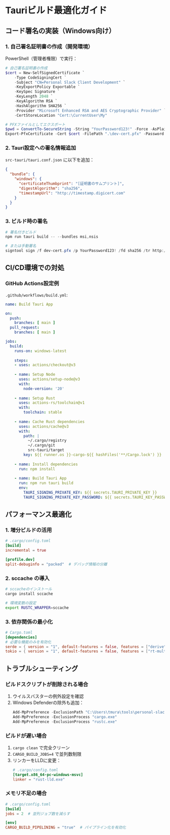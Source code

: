 # Tauriビルド最適化ガイド

## コード署名の実装（Windows向け）

### 1. 自己署名証明書の作成（開発環境）

PowerShell（管理者権限）で実行：
```powershell
# 自己署名証明書の作成
$cert = New-SelfSignedCertificate `
    -Type CodeSigningCert `
    -Subject "CN=Personal Slack Client Development" `
    -KeyExportPolicy Exportable `
    -KeySpec Signature `
    -KeyLength 2048 `
    -KeyAlgorithm RSA `
    -HashAlgorithm SHA256 `
    -Provider "Microsoft Enhanced RSA and AES Cryptographic Provider" `
    -CertStoreLocation "Cert:\CurrentUser\My"

# PFXファイルとしてエクスポート
$pwd = ConvertTo-SecureString -String "YourPassword123!" -Force -AsPlainText
Export-PfxCertificate -Cert $cert -FilePath ".\dev-cert.pfx" -Password $pwd
```

### 2. Tauri設定への署名情報追加

`src-tauri/tauri.conf.json` に以下を追加：
```json
{
  "bundle": {
    "windows": {
      "certificateThumbprint": "[証明書のサムプリント]",
      "digestAlgorithm": "sha256",
      "timestampUrl": "http://timestamp.digicert.com"
    }
  }
}
```

### 3. ビルド時の署名

```powershell
# 署名付きビルド
npm run tauri build -- --bundles msi,nsis

# または手動署名
signtool sign /f dev-cert.pfx /p YourPassword123! /fd sha256 /tr http://timestamp.digicert.com /td sha256 "src-tauri\target\release\personal-slack-client.exe"
```

## CI/CD環境での対処

### GitHub Actions設定例

`.github/workflows/build.yml`:
```yaml
name: Build Tauri App

on:
  push:
    branches: [ main ]
  pull_request:
    branches: [ main ]

jobs:
  build:
    runs-on: windows-latest
    
    steps:
    - uses: actions/checkout@v3
    
    - name: Setup Node
      uses: actions/setup-node@v3
      with:
        node-version: '20'
        
    - name: Setup Rust
      uses: actions-rs/toolchain@v1
      with:
        toolchain: stable
        
    - name: Cache Rust dependencies
      uses: actions/cache@v3
      with:
        path: |
          ~/.cargo/registry
          ~/.cargo/git
          src-tauri/target
        key: ${{ runner.os }}-cargo-${{ hashFiles('**/Cargo.lock') }}
        
    - name: Install dependencies
      run: npm install
      
    - name: Build Tauri App
      run: npm run tauri build
      env:
        TAURI_SIGNING_PRIVATE_KEY: ${{ secrets.TAURI_PRIVATE_KEY }}
        TAURI_SIGNING_PRIVATE_KEY_PASSWORD: ${{ secrets.TAURI_KEY_PASSWORD }}
```

## パフォーマンス最適化

### 1. 増分ビルドの活用
```toml
# .cargo/config.toml
[build]
incremental = true

[profile.dev]
split-debuginfo = "packed"  # デバッグ情報の分離
```

### 2. sccache の導入
```bash
# sccacheのインストール
cargo install sccache

# 環境変数の設定
export RUSTC_WRAPPER=sccache
```

### 3. 依存関係の最小化
```toml
# Cargo.toml
[dependencies]
# 必要な機能のみを有効化
serde = { version = "1", default-features = false, features = ["derive"] }
tokio = { version = "1", default-features = false, features = ["rt-multi-thread", "macros"] }
```

## トラブルシューティング

### ビルドスクリプトが削除される場合
1. ウイルスバスターの例外設定を確認
2. Windows Defenderの除外も追加：
   ```powershell
   Add-MpPreference -ExclusionPath "C:\Users\tmura\tools\personal-slack-client"
   Add-MpPreference -ExclusionProcess "cargo.exe"
   Add-MpPreference -ExclusionProcess "rustc.exe"
   ```

### ビルドが遅い場合
1. `cargo clean` で完全クリーン
2. `CARGO_BUILD_JOBS=4` で並列数制限
3. リンカーをLLDに変更：
   ```toml
   # .cargo/config.toml
   [target.x86_64-pc-windows-msvc]
   linker = "rust-lld.exe"
   ```

### メモリ不足の場合
```toml
# .cargo/config.toml
[build]
jobs = 2  # 並列ジョブ数を減らす

[env]
CARGO_BUILD_PIPELINING = "true"  # パイプライン化を有効化
```
